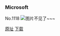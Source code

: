 ### Microsoft
No.1118
![图片不见了~~~](https://imgs.xkcd.com/comics/microsoft.png)

[原址](https://xkcd.com//1118) [下载](https://imgs.xkcd.com/comics/microsoft.png)

